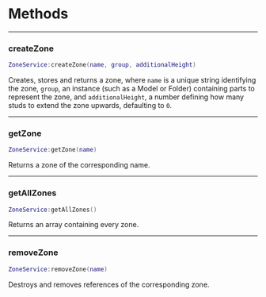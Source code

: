 # Methods

--------------------
### createZone
```lua
ZoneService:createZone(name, group, additionalHeight)
```
Creates, stores and returns a zone, where ``name`` is a unique string identifying the zone, ``group``, an instance (such as a Model or Folder) containing parts to represent the zone, and ``additionalHeight``, a number defining how many studs to extend the zone upwards, defaulting to ``0``.

--------------------
### getZone
```lua
ZoneService:getZone(name)
```
Returns a zone of the corresponding name.

--------------------
### getAllZones
```lua
ZoneService:getAllZones()
```
Returns an array containing every zone.

--------------------
### removeZone
```lua
ZoneService:removeZone(name)
```
Destroys and removes references of the corresponding zone.
